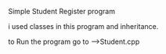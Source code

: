 Simple Student Register program

i used classes in this program and inheritance.

to Run the program go to -->Student.cpp
